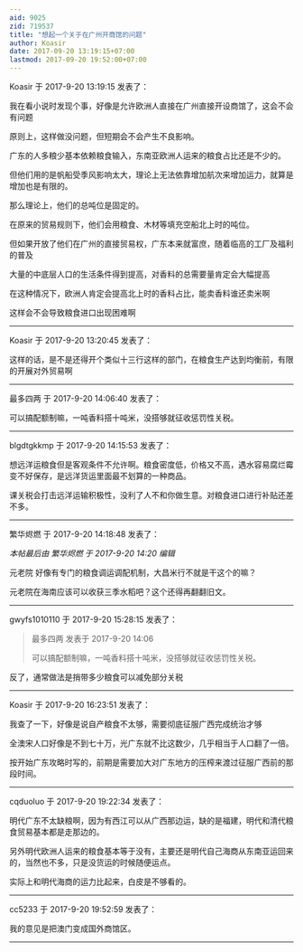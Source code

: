 ```yaml
---
aid: 9025
zid: 719537
title: "想起一个关于在广州开商馆的问题"
author: Koasir
date: 2017-09-20 13:19:15+07:00
lastmod: 2017-09-20 19:52:00+07:00
---
```


Koasir 于 2017-9-20 13:19:15 发表了：

我在看小说时发现个事，好像是允许欧洲人直接在广州直接开设商馆了，这会不会有问题

原则上，这样做没问题，但短期会不会产生不良影响。

广东的人多粮少基本依赖粮食输入，东南亚欧洲人运来的粮食占比还是不少的。

但他们用的是帆船受季风影响太大，理论上无法依靠增加航次来增加运力，就算是增加也是有限的。

那么理论上，他们的总吨位是固定的。

在原来的贸易规则下，他们会用粮食、木材等填充空船北上时的吨位。

但如果开放了他们在广州的直接贸易权，广东本来就富庶，随着临高的工厂及福利的普及

大量的中底层人口的生活条件得到提高，对香料的总需要量肯定会大幅提高

在这种情况下，欧洲人肯定会提高北上时的香料占比，能卖香料谁还卖米啊

这样会不会导致粮食进口出现困难啊

---

Koasir 于 2017-9-20 13:20:45 发表了：

这样的话，是不是还得开个类似十三行这样的部门，在粮食生产达到均衡前，有限的开展对外贸易啊

---

最多四两 于 2017-9-20 14:06:40 发表了：

可以搞配额制嘛，一吨香料搭十吨米，没搭够就征收惩罚性关税。

---

blgdtgkkmp 于 2017-9-20 14:15:53 发表了：

想远洋运粮食但是客观条件不允许啊。粮食密度低，价格又不高，遇水容易腐烂霉变不好保存，是远洋货运里面最不划算的一种商品。

课关税会打击远洋运输积极性，没利了人不和你做生意。对粮食进口进行补贴还差不多。

---

繁华烬燃 于 2017-9-20 14:18:48 发表了：

_本帖最后由 繁华烬燃 于 2017-9-20 14:20 编辑_

元老院 好像有专门的粮食调运调配机制，大昌米行不就是干这个的嘛？

元老院在海南应该可以收获三季水稻吧？这个还得再翻翻旧文。

---

gwyfs1010110 于 2017-9-20 15:28:15 发表了：

> 最多四两 发表于 2017-9-20 14:06
>
> 可以搞配额制嘛，一吨香料搭十吨米，没搭够就征收惩罚性关税。

反了，通常做法是捎带多少粮食可以减免部分关税

---

Koasir 于 2017-9-20 16:23:51 发表了：

我查了一下，好像是说自产粮食不太够，需要彻底征服广西完成统治才够

全澳宋人口好像是不到七十万，光广东就不比这数少，几乎相当于人口翻了一倍。

按开始广东攻略时写的，前期是需要加大对广东地方的压榨来渡过征服广西前的那段时间。

---

cqduoluo 于 2017-9-20 19:22:34 发表了：

明代广东不太缺粮啊，因为有西江可以从广西那边运，缺的是福建，明代和清代粮食贸易基本都是走那边的。

另外明代欧洲人运来的粮食基本等于没有，主要还是明代自己海商从东南亚运回来的，当然也不多，只是没货运的时候随便运点。

实际上和明代海商的运力比起来，白皮是不够看的。

---

cc5233 于 2017-9-20 19:52:59 发表了：

我的意见是把澳门变成国外商馆区。

---
